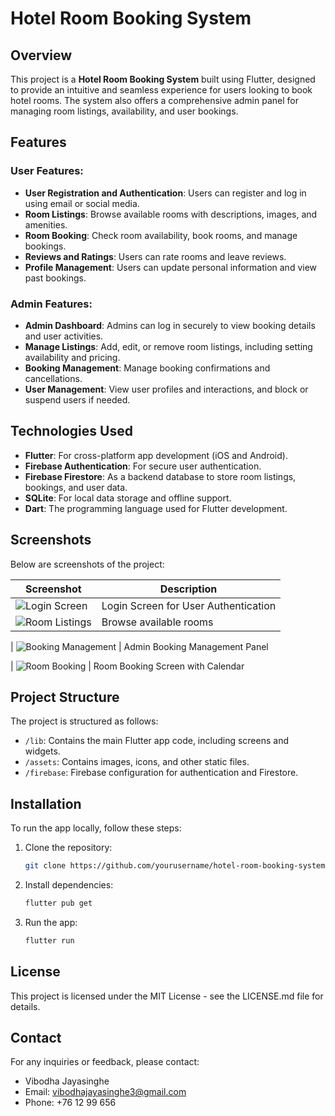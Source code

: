 # Hotel Room Booking System

## Overview
This project is a **Hotel Room Booking System** built using Flutter, designed to provide an intuitive and seamless experience for users looking to book hotel rooms. The system also offers a comprehensive admin panel for managing room listings, availability, and user bookings.

## Features
### User Features:
- **User Registration and Authentication**: Users can register and log in using email or social media.
- **Room Listings**: Browse available rooms with descriptions, images, and amenities.
- **Room Booking**: Check room availability, book rooms, and manage bookings.
- **Reviews and Ratings**: Users can rate rooms and leave reviews.
- **Profile Management**: Users can update personal information and view past bookings.

### Admin Features:
- **Admin Dashboard**: Admins can log in securely to view booking details and user activities.
- **Manage Listings**: Add, edit, or remove room listings, including setting availability and pricing.
- **Booking Management**: Manage booking confirmations and cancellations.
- **User Management**: View user profiles and interactions, and block or suspend users if needed.

## Technologies Used
- **Flutter**: For cross-platform app development (iOS and Android).
- **Firebase Authentication**: For secure user authentication.
- **Firebase Firestore**: As a backend database to store room listings, bookings, and user data.
- **SQLite**: For local data storage and offline support.
- **Dart**: The programming language used for Flutter development.

## Screenshots
Below are screenshots of the project:

| Screenshot | Description |
|------------|-------------|
| ![Login Screen](https://github.com/user-attachments/assets/5d9ce6dc-daff-4217-85df-079e1a2b7c3d) | Login Screen for User Authentication |
| ![Room Listings](https://github.com/user-attachments/assets/3923fc77-422d-486e-8780-53e5bc4a3f94) | Browse available rooms 

| ![Booking Management]([path/to/booking_management.png](https://github.com/user-attachments/assets/c6ffbbb5-3268-471f-b18f-2758f87cd47d)) | Admin Booking Management Panel 

| ![Room Booking]([path/to/room_booking.png](https://github.com/user-attachments/assets/da76c804-d628-45f5-af1b-0a922a551a37)) | Room Booking Screen with Calendar 


## Project Structure
The project is structured as follows:
- `/lib`: Contains the main Flutter app code, including screens and widgets.
- `/assets`: Contains images, icons, and other static files.
- `/firebase`: Firebase configuration for authentication and Firestore.

## Installation
To run the app locally, follow these steps:
1. Clone the repository: 
    ```bash
    git clone https://github.com/yourusername/hotel-room-booking-system.git
    ```
2. Install dependencies:
    ```bash
    flutter pub get
    ```
3. Run the app:
    ```bash
    flutter run
    ```

## License
This project is licensed under the MIT License - see the LICENSE.md file for details.

## Contact
For any inquiries or feedback, please contact:
- Vibodha Jayasinghe
- Email: vibodhajayasinghe3@gmail.com
- Phone: +76 12 99 656
